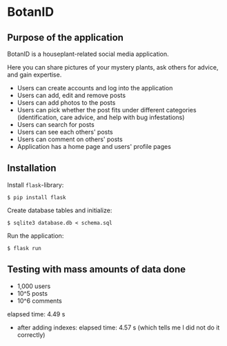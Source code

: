 # BotanID

## Purpose of the application

BotanID is a houseplant-related social media application.

Here you can share pictures of your mystery plants, ask others for advice, and gain expertise.

* Users can create accounts and log into the application
* Users can add, edit and remove posts
* Users can add photos to the posts
* Users can pick whether the post fits under different categories (identification, care advice, and help with bug infestations)
* Users can search for posts
* Users can see each others' posts
* Users can comment on others' posts
* Application has a home page and users' profile pages

## Installation

Install `flask`-library:

```
$ pip install flask
```

Create database tables and initialize:

```
$ sqlite3 database.db < schema.sql
```

Run the application:

```
$ flask run
```

## Testing with mass amounts of data done

* 1,000 users
* 10^5 posts
* 10^6 comments

elapsed time: 4.49 s

* after adding indexes: 
elapsed time: 4.57 s
(which tells me I did not do it correctly)
